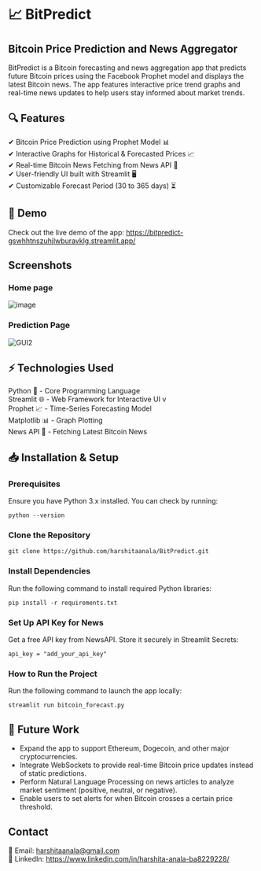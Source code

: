 # 📈 BitPredict
## Bitcoin Price Prediction and News Aggregator
BitPredict is a Bitcoin forecasting and news aggregation app that predicts future Bitcoin prices using the Facebook Prophet model and displays the latest Bitcoin news. The app features interactive price trend graphs and real-time news updates to help users stay informed about market trends.

## 🔍 Features
✔ Bitcoin Price Prediction using Prophet Model 📊 <br/>
✔ Interactive Graphs for Historical & Forecasted Prices 📈  <br/>
✔ Real-time Bitcoin News Fetching from News API 📰  <br/>
✔ User-friendly UI built with Streamlit 🖥️  <br/>
✔ Customizable Forecast Period (30 to 365 days) ⏳

## 🚀 Demo
Check out the live demo of the app: https://bitpredict-gswhhtnszuhjlwburavklg.streamlit.app/

## Screenshots
### Home page
![image](https://github.com/user-attachments/assets/af00f982-e1e7-46aa-a123-0fc77fde9c18)

### Prediction Page
![GUI2](https://github.com/user-attachments/assets/58b043fe-c4ce-4bcf-b020-98b36ed61aef)

## ⚡ Technologies Used
Python 🐍 - Core Programming Language  <br/>
Streamlit 🌐 - Web Framework for Interactive UI v <br/>
Prophet 📈 - Time-Series Forecasting Model  <br/>
Matplotlib 📊 - Graph Plotting  <br/>
News API 📰 - Fetching Latest Bitcoin News

## 📥 Installation & Setup
### Prerequisites 
Ensure you have Python 3.x installed. You can check by running:
```
python --version
```

### Clone the Repository

```
git clone https://github.com/harshitaanala/BitPredict.git
```

### Install Dependencies
Run the following command to install required Python libraries:

```
pip install -r requirements.txt
```

### Set Up API Key for News
Get a free API key from NewsAPI.
Store it securely in Streamlit Secrets:

```[general]
api_key = "add_your_api_key"
```

### How to Run the Project
Run the following command to launch the app locally:

```
streamlit run bitcoin_forecast.py
```

## 🚀 Future Work
- Expand the app to support Ethereum, Dogecoin, and other major cryptocurrencies.
- Integrate WebSockets to provide real-time Bitcoin price updates instead of static predictions.
- Perform Natural Language Processing on news articles to analyze market sentiment (positive, neutral, or negative).
- Enable users to set alerts for when Bitcoin crosses a certain price threshold.

## Contact
📧 Email: harshitaanala@gmail.com  <br />
🔗 LinkedIn: https://www.linkedin.com/in/harshita-anala-ba8229228/



